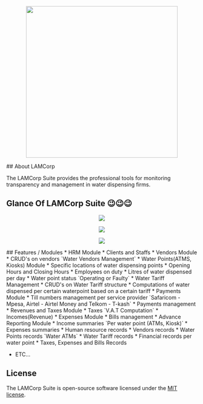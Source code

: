 
<p align="center"><img src="https://github.com/MartMbithi/LAMCorp/blob/master/LAMCorp.png" width="400"></p> 
## About LAMCorp

The LAMCorp Suite provides the professional tools for monitoring transparency and management in water dispensing firms.

## Glance Of LAMCorp Suite 😉😉😉
<p align="center"><img src="https://github.com/MartMbithi/LAMCorp/blob/master/1.png"></p>
<p align="center"><img src="https://github.com/MartMbithi/LAMCorp/blob/master/2.png"></p>
<p align="center"><img src="https://github.com/MartMbithi/LAMCorp/blob/master/3.png"></p>
## Features / Modules
* HRM Module
    * Clients and Staffs
* Vendors Module
    * CRUD's on vendors `Water Vendors Management`
* Water Points(ATMS, Kiosks) Module
    * Specific locations of water dispensing points
    * Opening Hours and Closing Hours
    * Employees on duty
    * Litres of water dispensed per day
    * Water point status `Operating or Faulty`
* Water Tariff Management
    * CRUD's on Water Tariff structure
    * Computations of water dispensed per certain waterpoint based on a certain tariff
* Payments Module
    * Till numbers management per service provider `Safaricom - Mpesa, Airtel - Airtel Money and Telkom - T-kash`
    * Payments management    
* Revenues and Taxes Module
    * Taxes `V.A.T Computation` 
    * Incomes(Revenue)
* Expenses Module
    * Bills management 
* Advance Reporting Module
    * Income summaries `Per water point (ATMs, Kiosk)`
    * Expenses summaries
    * Human resource records 
    * Vendors records
    * Water Points records `Water ATMs`
    * Water Tariff records
    * Financial records per water point
    * Taxes, Expenses and Bills Records
    
 * ETC...

 
 ## License

The LAMCorp Suite is open-source software licensed under the [MIT license](https://opensource.org/licenses/MIT).
    
  
   

